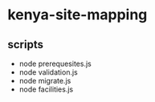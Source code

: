 # kenya-site-mapping

## scripts

- node prerequesites.js
- node validation.js
- node migrate.js
- node facilities.js
